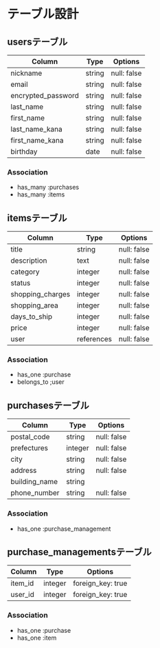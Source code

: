 # テーブル設計

## usersテーブル
| Column                       | Type   | Options     |
| ---------------------------- | ------ | ----------- |
| nickname                     | string | null: false |
| email                        | string | null: false |
| encrypted_password           | string | null: false |
| last_name                    | string | null: false |
| first_name                   | string | null: false |
| last_name_kana               | string | null: false |
| first_name_kana              | string | null: false |
| birthday                     | date   | null: false |

### Association
- has_many :purchases
- has_many :items

##  itemsテーブル
| Column             | Type       | Options     |
| ------------------ | ---------- | ----------- |
| title              | string     | null: false |
| description        | text       | null: false |
| category           | integer    | null: false |
| status             | integer    | null: false |
| shopping_charges   | integer    | null: false |
| shopping_area      | integer    | null: false |
| days_to_ship       | integer    | null: false |
| price              | integer    | null: false |
| user               | references | null: false |

### Association
- has_one :purchase
- belongs_to ;user

##  purchasesテーブル
| Column             | Type    | Options     |
| ------------------ | ------- | ----------- |
| postal_code        | string  | null: false |
| prefectures        | integer | null: false |
| city               | string  | null: false |
| address            | string  | null: false |
| building_name      | string  |             |
| phone_number       | string  | null: false |

### Association
- has_one :purchase_management


## purchase_managementsテーブル
| Column  | Type    | Options           |
|---------|---------|-------------------|
| item_id | integer | foreign_key: true |
| user_id | integer | foreign_key: true |

### Association
- has_one :purchase
- has_one :item

